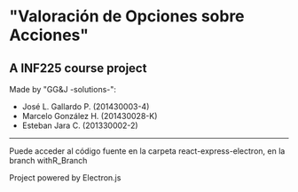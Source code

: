 # "Valoración de Opciones sobre Acciones"
## A INF225 course project

Made by "GG&J -solutions-":
- José L. Gallardo P. (201430003-4)
- Marcelo González H. (201430028-K)
- Esteban Jara C.     (201330002-2)

----

Puede acceder al código fuente en la carpeta react-express-electron, en la branch withR_Branch

Project powered by Electron.js
